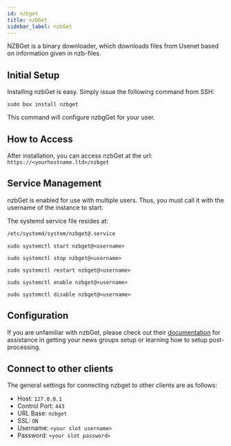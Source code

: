 ```yaml
---
id: nzbget
title: nzbGet
sidebar_label: nzbGet
---
```


NZBGet is a binary downloader, which downloads files from Usenet based on information given in nzb-files.

## Initial Setup

Installing nzbGet is easy. Simply issue the following command from SSH:

```plaintext main
sudo box install nzbget
```

This command will configure nzbgGet for your user.

## How to Access

After installation, you can access nzbGet at the url: `https://<yourhostname.ltd>/nzbget`

## Service Management

nzbGet is enabled for use with multiple users. Thus, you must call it with the username of the instance to start.

The systemd service file resides at:

```bash main
/etc/systemd/system/nzbget@.service
```

<!--DOCUSAURUS_CODE_TABS-->
<!--Start-->
```plaintext
sudo systemctl start nzbget@<username>
```
<!--Stop-->
```plaintext
sudo systemctl stop nzbget@<username>
```
<!--Restart-->
```plaintext
sudo systemctl restart nzbget@<username>
```
<!--Enable-->
```plaintext
sudo systemctl enable nzbget@<username>
```
<!--Disable-->
```plaintext
sudo systemctl disable nzbget@<username>
```
<!--END_DOCUSAURUS_CODE_TABS-->

## Configuration

If you are unfamiliar with nzbGet, please check out their [documentation](https://nzbget.net/documentation) for assistance in getting your news groups setup or learning how to setup post-processing.

## Connect to other clients

The general settings for connecting nzbget to other clients are as follows:

- Host: `127.0.0.1`
- Control Port: `443`
- URL Base: `nzbget`
- SSL: `ON`
- Username: `<your slot username>`
- Password: `<your slot password>`

